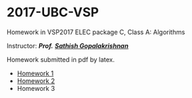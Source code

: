 # 2017-UBC-VSP

Homework in VSP2017 ELEC package C, Class A: Algorithms

Instructor: ***Prof.*** <a href="https://www.ece.ubc.ca/faculty/sathish-gopalakrishnan">***Sathish Gopalakrishnan***</a>

Homework submitted in pdf by latex.

- <a href="https://github.com/Spacebody/2017-UBC-VSP-Algorithms/tree/master/Homework%201">Homework 1</a>
- <a href="https://github.com/Spacebody/2017-UBC-VSP-Algorithms/tree/master/Homework%202">Homework 2</a>
- Homework 3